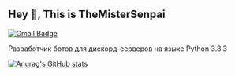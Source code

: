 ## Hey 👋, This is TheMisterSenpai
[![Gmail Badge](https://img.shields.io/badge/-kirasimshow@gmail.com-c14438?style=flat&logo=Gmail&logoColor=white&link=mailto:kirasimshow@gmail.com)](mailto:kirasimshow@gmail.com) <p align='left'>Разработчик ботов для дискорд-серверов на языке Python 3.8.3
</p>

[![Anurag's GitHub stats](https://github-readme-stats.vercel.app/api?username=TheMisterSenpai)](https://github.com/anuraghazra/github-readme-stats)
